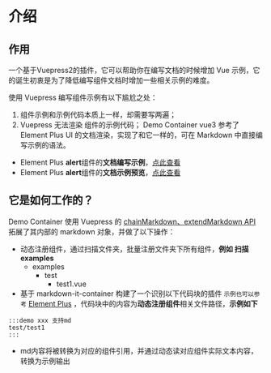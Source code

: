 # 介绍

## 作用
一个基于Vuepress2的插件，它可以帮助你在编写文档的时候增加 Vue 示例，它的诞生初衷是为了降低编写组件文档时增加一些相关示例的难度。

使用 Vuepress 编写组件示例有以下尴尬之处：
1. 组件示例和示例代码本质上一样，却需要写两遍；
2. Vuepress 无法渲染  组件的示例代码；
Demo Container vue3 参考了 Element Plus UI 的文档渲染，实现了和它一样的，可在 Markdown 中直接编写示例的语法。
* Element Plus **alert**组件的**文档编写示例**，[点此查看](https://github.com/element-plus/element-plus/blob/dev/docs/en-US/component/alert.md)
* Element Plus **alert**组件的**文档示例预览**，[点此查看](https://element-plus.gitee.io/zh-CN/component/alert.html)

## 它是如何工作的？
Demo Container 使用 Vuepress 的 [chainMarkdown、extendMarkdown API](https://vuepress.vuejs.org/zh/plugin/option-api.html#extendmarkdown) 拓展了其内部的 markdown 对象，并做了以下操作：
- 动态注册组件，通过扫描文件夹，批量注册文件夹下所有组件，**例如 扫描examples**
    - examples
        - test
            - test1.vue
- 基于 markdown-it-container 构建了一个识别以下代码块的插件  ``示例也可以参考`` [Element Plus](https://github.com/element-plus/element-plus/blob/dev/docs/en-US/component/alert.md) ，代码块中的内容为**动态注册组件**相关文件路径，**示例如下**
```
:::demo xxx 支持md
test/test1
:::
```

- md内容将被转换为对应的组件引用，并通过动态读对应组件实际文本内容，转换为示例输出

